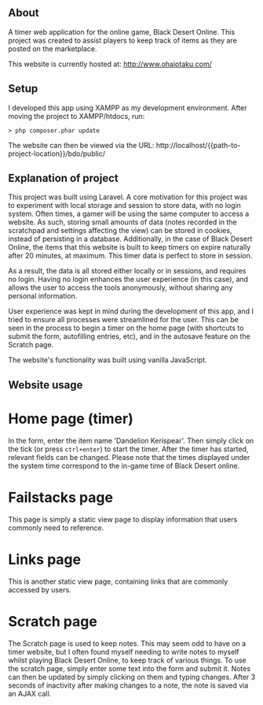 
## About
A timer web application for the online game, Black Desert Online. This project was created to assist players to keep track of items as they are posted on the marketplace.

This website is currently hosted at:
http://www.ohaiotaku.com/

## Setup
I developed this app using XAMPP as my development environment. After moving the project to XAMPP/htdocs, run:

`> php composer.phar update`

The website can then be viewed via the URL:
http://localhost/{{path-to-project-location}}/bdo/public/

## Explanation of project
This project was built using Laravel. A core motivation for this project was to experiment with local storage and session to store data, with no login system. Often times, a gamer will be using the same computer to access a website. As such, storing small amounts of data (notes recorded in the scratchpad and settings affecting the view) can be stored in cookies, instead of persisting in a database. Additionally, in the case of Black Desert Online, the items that this website is built to keep timers on expire naturally after 20 minutes, at maximum. This timer data is perfect to store in session.

As a result, the data is all stored either locally or in sessions, and requires no login. Having no login enhances the user experience (in this case), and allows the user to access the tools anonymously, without sharing any personal information.

User experience was kept in mind during the development of this app, and I tried to ensure all processes were streamlined for the user. This can be seen in the process to begin a timer on the home page (with shortcuts to submit the form, autofilling entries, etc), and in the autosave feature on the Scratch page.

The website's functionality was built using vanilla JavaScript.

## Website usage
# Home page (timer)
In the form, enter the item name 'Dandelion Kerispear'. Then simply click on the tick (or press `ctrl+enter`) to start the timer. After the timer has started, relevant fields can be changed.
Please note that the times displayed under the system time correspond to the in-game time of Black Desert online.

# Failstacks page
This page is simply a static view page to display information that users commonly need to reference.

# Links page
This is another static view page, containing links that are commonly accessed by users.

# Scratch page
The Scratch page is used to keep notes. This may seem odd to have on a timer website, but I often found myself needing to write notes to myself whilst playing Black Desert Online, to keep track of various things. To use the scratch page, simply enter some text into the form and submit it. Notes can then be updated by simply clicking on them and typing changes. After 3 seconds of inactivity after making changes to a note, the note is saved via an AJAX call.
